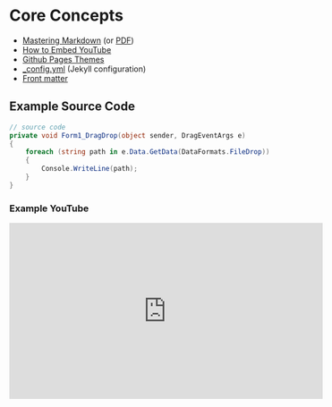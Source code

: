# Core Concepts

* [Mastering Markdown](https://guides.github.com/features/mastering-markdown/) (or [PDF](https://guides.github.com/pdfs/markdown-cheatsheet-online.pdf))
* [How to Embed YouTube](https://thisisa.blog/how-to-embed-media-github-pages)
* [Github Pages Themes](https://pages.github.com/themes/)
* [_config.yml](https://docs.github.com/en/pages/setting-up-a-github-pages-site-with-jekyll/about-github-pages-and-jekyll) (Jekyll configuration)
* [Front matter](https://jekyllrb.com/docs/front-matter/)

## Example Source Code

```cs
// source code
private void Form1_DragDrop(object sender, DragEventArgs e)
{
    foreach (string path in e.Data.GetData(DataFormats.FileDrop))
    {
        Console.WriteLine(path);
    }
}
```

### Example YouTube
<iframe src="https://www.youtube.com/embed/1ygdAiDxKfI" 
    width="560" 
    height="315"
    frameborder="0" 
    allowfullscreen>
</iframe>
